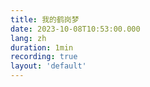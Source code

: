 ```yaml
---
title: 我的鹤岗梦
date: 2023-10-08T10:53:00.000
lang: zh
duration: 1min
recording: true
layout: 'default'
---
```


<Title />

今天看到了一部很简短的纪录片，[《在鹤岗安家》](https://www.youtube.com/watch?v=QTNKOkR69jQ&t=1s)。

<YouTube src="https://www.youtube.com/watch?v=QTNKOkR69jQ&t=1s" />

让我不禁遐想，如果可以不工作，在鹤岗去购买房产，然后就呆在哪里生活，那该有多好啊。
